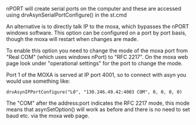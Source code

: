 nPORT will create serial ports on the computer and these are accessed using drvAsynSerialPortConfigure() in the st.cmd

An alternative is to directly talk IP to the moxa, which bypasses the nPORT windows software. This option can be configured on a port by port basis, though the moxa will restart when changes are made.

To enable this option you need to change the mode of the moxa port from "Real COM" (which uses windows nPort) to "RFC 2217". On the moxa web page look under "operational settings" for the port to change the mode.   

Port 1 of the MOXA is served at IP port 4001, so to connect with asyn you would use something like:
```
drvAsynIPPortConfigure("L0", "130.246.49.42:4003 COM", 0, 0, 0, 0)
```
The "COM" after the address:port indicates the RFC 2217 mode, this mode means that asynSetOption() will work as before and there is no need to set baud etc. via the moxa web page. 